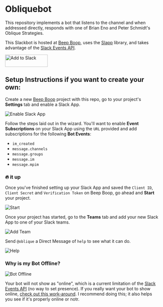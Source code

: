 # Obliquebot

This repository implements a bot that listens to the channel and when addressed directly, responds with one of Brian Eno and Peter Schmidt's Oblique
Strategies.

This Slackbot is hosted at [Beep Boop][bb], uses the [Slapp][slapp]
library, and takes advantage of the [Slack Events API][slack-events-api].

<a href="https://slack.com/oauth/authorize?scope=bot&client_id=116387385826.116120891168"><img alt="Add to Slack" height="40" width="139" src="https://platform.slack-edge.com/img/add_to_slack.png" srcset="https://platform.slack-edge.com/img/add_to_slack.png 1x, https://platform.slack-edge.com/img/add_to_slack@2x.png 2x" /></a>

## Setup Instructions if you want to create your own:

Create a new [Beep Boop](bb) project with this repo, go to your project's **Settings** tab and enable a Slack App.

![Enable Slack App](https://cloud.githubusercontent.com/assets/367275/19362140/b4039c86-9142-11e6-9b31-941609c1b090.gif)

Follow the steps laid out in the wizard. You'll want to enable **Event Subscriptions** on your Slack App using the `URL` provided and add subscriptions for the following **Bot Events**:

+ `im_created`
+ `message.channels`
+ `message.groups`
+ `message.im`
+ `message.mpim`

### 🔥 it up

Once you've finished setting up your Slack App and saved the `Client ID`, `Client Secret` and `Verification Token` on Beep Boop, go ahead and **Start** your project.

![Start](https://cloud.githubusercontent.com/assets/367275/19364564/edb43efa-914b-11e6-9265-d33122bf5f9a.png)

Once your project has started, go to the **Teams** tab and add your new Slack App to one of your Slack teams.

![Add Team](https://cloud.githubusercontent.com/assets/367275/19364343/012e4922-914b-11e6-8f0a-bb020b016fd2.png)

Send `@oblique` a Direct Message of `help` to see what it can do.

![Help](https://cloud.githubusercontent.com/assets/367275/19364707/7a4f8964-914c-11e6-99cd-d4cd65c9061a.png)

### Why is my Bot Offline?

![Bot Offline](https://cloud.githubusercontent.com/assets/367275/19364857/3944ba24-914d-11e6-9939-a37ed07b954e.png)

Your bot will not show as "online", which is a current limitation of the [Slack Events API][slack-events-api] (no way to set presence). If you really want your bot to show online, [check out this work-around][presence-polyfill].
I recommend doing this; it also helps you see if it's properly online or notr.

[bb]: https://beepboophq.com
[slapp]: https://github.com/BeepBoopHQ/slapp
[slack-events-api]: https://api.slack.com/events-api
[presence-polyfill]: https://github.com/BeepBoopHQ/beepboop-slapp-presence-polyfill

